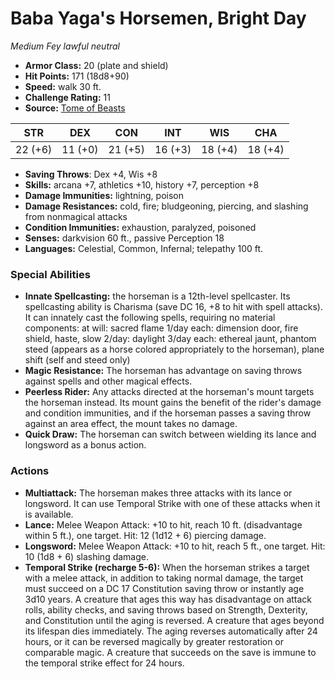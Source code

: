 # Baba Yaga's Horsemen, Bright Day

*Medium* *Fey* *lawful neutral*

- **Armor Class:** 20 (plate and shield)
- **Hit Points:** 171 (18d8+90)
- **Speed:** walk 30 ft.
- **Challenge Rating:** 11
- **Source:** [Tome of Beasts](https://koboldpress.com/kpstore/product/tome-of-beasts-for-5th-edition-print/)

| STR | DEX | CON | INT | WIS | CHA |
| --- | --- | --- | --- | --- | --- |
| 22 (+6) | 11 (+0) | 21 (+5) | 16 (+3) | 18 (+4) | 18 (+4) |

- **Saving Throws**: Dex +4, Wis +8
- **Skills:** arcana +7, athletics +10, history +7, perception +8
- **Damage Immunities:** lightning, poison
- **Damage Resistances:** cold, fire; bludgeoning, piercing, and slashing from nonmagical attacks
- **Condition Immunities:** exhaustion, paralyzed, poisoned
- **Senses:** darkvision 60 ft., passive Perception 18
- **Languages:** Celestial, Common, Infernal; telepathy 100 ft.
### Special Abilities
- **Innate Spellcasting:** the horseman is a 12th-level spellcaster. Its spellcasting ability is Charisma (save DC 16, +8 to hit with spell attacks). It can innately cast the following spells, requiring no material components:  at will: sacred flame  1/day each: dimension door, fire shield, haste, slow  2/day: daylight  3/day each: ethereal jaunt, phantom steed (appears as a horse colored appropriately to the horseman), plane shift (self and steed only)
- **Magic Resistance:** The horseman has advantage on saving throws against spells and other magical effects.
- **Peerless Rider:** Any attacks directed at the horseman's mount targets the horseman instead. Its mount gains the benefit of the rider's damage and condition immunities, and if the horseman passes a saving throw against an area effect, the mount takes no damage.
- **Quick Draw:** The horseman can switch between wielding its lance and longsword as a bonus action.
### Actions
- **Multiattack:** The horseman makes three attacks with its lance or longsword. It can use Temporal Strike with one of these attacks when it is available.
- **Lance:** Melee Weapon Attack: +10 to hit, reach 10 ft. (disadvantage within 5 ft.), one target. Hit: 12 (1d12 + 6) piercing damage.
- **Longsword:** Melee Weapon Attack: +10 to hit, reach 5 ft., one target. Hit: 10 (1d8 + 6) slashing damage.
- **Temporal Strike (recharge 5-6):** When the horseman strikes a target with a melee attack, in addition to taking normal damage, the target must succeed on a DC 17 Constitution saving throw or instantly age 3d10 years. A creature that ages this way has disadvantage on attack rolls, ability checks, and saving throws based on Strength, Dexterity, and Constitution until the aging is reversed. A creature that ages beyond its lifespan dies immediately. The aging reverses automatically after 24 hours, or it can be reversed magically by greater restoration or comparable magic. A creature that succeeds on the save is immune to the temporal strike effect for 24 hours.
